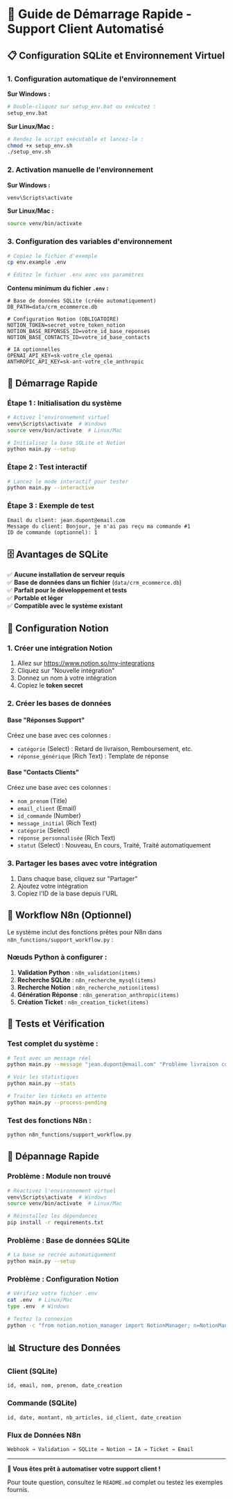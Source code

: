 # 🚀 Guide de Démarrage Rapide - Support Client Automatisé

## 📋 Configuration SQLite et Environnement Virtuel

### 1. Configuration automatique de l'environnement

**Sur Windows :**
```bash
# Double-cliquez sur setup_env.bat ou exécutez :
setup_env.bat
```

**Sur Linux/Mac :**
```bash
# Rendez le script exécutable et lancez-le :
chmod +x setup_env.sh
./setup_env.sh
```

### 2. Activation manuelle de l'environnement

**Sur Windows :**
```bash
venv\Scripts\activate
```

**Sur Linux/Mac :**
```bash
source venv/bin/activate
```

### 3. Configuration des variables d'environnement

```bash
# Copiez le fichier d'exemple
cp env.example .env

# Éditez le fichier .env avec vos paramètres
```

**Contenu minimum du fichier `.env` :**
```env
# Base de données SQLite (créée automatiquement)
DB_PATH=data/crm_ecommerce.db

# Configuration Notion (OBLIGATOIRE)
NOTION_TOKEN=secret_votre_token_notion
NOTION_BASE_REPONSES_ID=votre_id_base_reponses
NOTION_BASE_CONTACTS_ID=votre_id_base_contacts

# IA optionnelles
OPENAI_API_KEY=sk-votre_cle_openai
ANTHROPIC_API_KEY=sk-ant-votre_cle_anthropic
```

## 🎯 Démarrage Rapide

### Étape 1 : Initialisation du système
```bash
# Activez l'environnement virtuel
venv\Scripts\activate  # Windows
source venv/bin/activate  # Linux/Mac

# Initialisez la base SQLite et Notion
python main.py --setup
```

### Étape 2 : Test interactif
```bash
# Lancez le mode interactif pour tester
python main.py --interactive
```

### Étape 3 : Exemple de test
```
Email du client: jean.dupont@email.com
Message du client: Bonjour, je n'ai pas reçu ma commande #1
ID de commande (optionnel): 1
```

## 🗄️ Avantages de SQLite

✅ **Aucune installation de serveur requis**  
✅ **Base de données dans un fichier** (`data/crm_ecommerce.db`)  
✅ **Parfait pour le développement et tests**  
✅ **Portable et léger**  
✅ **Compatible avec le système existant**  

## 📝 Configuration Notion

### 1. Créer une intégration Notion
1. Allez sur https://www.notion.so/my-integrations
2. Cliquez sur "Nouvelle intégration"
3. Donnez un nom à votre intégration
4. Copiez le **token secret**

### 2. Créer les bases de données

#### Base "Réponses Support"
Créez une base avec ces colonnes :
- `catégorie` (Select) : Retard de livraison, Remboursement, etc.
- `réponse_générique` (Rich Text) : Template de réponse

#### Base "Contacts Clients"
Créez une base avec ces colonnes :
- `nom_prenom` (Title)
- `email_client` (Email) 
- `id_commande` (Number)
- `message_initial` (Rich Text)
- `catégorie` (Select)
- `réponse_personnalisée` (Rich Text)
- `statut` (Select) : Nouveau, En cours, Traité, Traité automatiquement

### 3. Partager les bases avec votre intégration
1. Dans chaque base, cliquez sur "Partager"
2. Ajoutez votre intégration
3. Copiez l'ID de la base depuis l'URL

## 🤖 Workflow N8n (Optionnel)

Le système inclut des fonctions prêtes pour N8n dans `n8n_functions/support_workflow.py` :

### Nœuds Python à configurer :

1. **Validation Python** : `n8n_validation(items)`
2. **Recherche SQLite** : `n8n_recherche_mysql(items)`
3. **Recherche Notion** : `n8n_recherche_notion(items)`
4. **Génération Réponse** : `n8n_generation_anthropic(items)`
5. **Création Ticket** : `n8n_creation_ticket(items)`

## 🧪 Tests et Vérification

### Test complet du système :
```bash
# Test avec un message réel
python main.py --message "jean.dupont@email.com" "Problème livraison commande #1"

# Voir les statistiques
python main.py --stats

# Traiter les tickets en attente
python main.py --process-pending
```

### Test des fonctions N8n :
```bash
python n8n_functions/support_workflow.py
```

## 🔧 Dépannage Rapide

### Problème : Module non trouvé
```bash
# Réactivez l'environnement virtuel
venv\Scripts\activate  # Windows
source venv/bin/activate  # Linux/Mac

# Réinstallez les dépendances
pip install -r requirements.txt
```

### Problème : Base de données SQLite
```bash
# La base se recrée automatiquement
python main.py --setup
```

### Problème : Configuration Notion
```bash
# Vérifiez votre fichier .env
cat .env  # Linux/Mac
type .env  # Windows

# Testez la connexion
python -c "from notion.notion_manager import NotionManager; n=NotionManager(); print('✅ Notion OK')"
```

## 📊 Structure des Données

### Client (SQLite)
```
id, email, nom, prenom, date_creation
```

### Commande (SQLite)
```
id, date, montant, nb_articles, id_client, date_creation
```

### Flux de Données N8n
```
Webhook → Validation → SQLite → Notion → IA → Ticket → Email
```

---

**🎉 Vous êtes prêt à automatiser votre support client !**

Pour toute question, consultez le `README.md` complet ou testez les exemples fournis. 